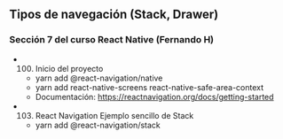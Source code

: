 ## Tipos de navegación (Stack, Drawer)
### Sección 7 del curso React Native (Fernando H)

* 100. Inicio del proyecto
    * yarn add @react-navigation/native
    * yarn add react-native-screens react-native-safe-area-context
    * Documentación: https://reactnavigation.org/docs/getting-started

* 103. React Navigation Ejemplo sencillo de Stack
    * yarn add @react-navigation/stack
